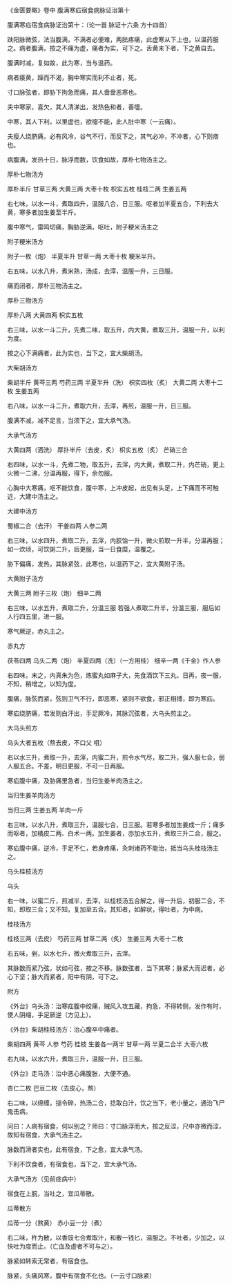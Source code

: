《金匮要略》卷中 腹满寒疝宿食病脉证治第十

腹满寒疝宿食病脉证治第十：（论一首 脉证十六条 方十四首） 

趺阳脉微弦，法当腹满，不满者必便难，两胠疼痛，此虚寒从下上也，以温药服之。病者腹满，按之不痛为虚，痛者为实，可下之。舌黄未下者，下之黄自去。

腹满时减，复如故，此为寒，当与温药。

病者痿黄，躁而不渴，胸中寒实而利不止者，死。

寸口脉弦者，即胁下拘急而痛，其人啬啬恶寒也。

夫中寒家，喜欠，其人清涕出，发热色和者，善嚏。

中寒，其人下利，以里虚也，欲嚏不能，此人肚中寒（一云痛）。

夫瘦人绕脐痛，必有风冷，谷气不行，而反下之，其气必冲，不冲者，心下则痞也。

病腹满，发热十日，脉浮而数，饮食如故，厚朴七物汤主之。

厚朴七物汤方

厚朴半斤 甘草三两 大黄三两 大枣十枚 枳实五枚 桂枝二两 生姜五两

右七味，以水一斗，煮取四升，温服八合，日三服。呕者加半夏五合，下利去大黄，寒多者加生姜至半斤。

腹中寒气，雷鸣切痛，胸胁逆满，呕吐，附子粳米汤主之

附子粳米汤方

附子一枚（炮） 半夏半升 甘草一两 大枣十枚 粳米半升。

右五味，以水八升，煮米熟，汤成，去滓，温服一升，三日服。

痛而闭者，厚朴三物汤主之。

厚朴三物汤方

厚朴八两 大黄四两 枳实五枚

右三味，以水一斗二升，先煮二味，取五升，内大黄，煮取三升，温服一升，以利为度。

按之心下满痛者，此为实也，当下之，宜大柴胡汤。

大柴胡汤方

柴胡半斤 黄芩三两 芍药三两 半夏半升（洗） 枳实四枚（炙） 大黄二两 大枣十二枚 生姜五两

右八味，以水一斗二升，煮取六升，去滓，再煎，温服一升，日三服。

腹满不减，减不足言，当须下之，宜大承气汤。

大承气汤方

大黄四两（酒洗） 厚扑半斤（去皮，炙） 枳实五枚（炙） 芒硝三合

右四味，以水一斗，先煮二物，取五升，去滓，内大黄，煮取二升，内芒硝，更上火微一二沸，分温再服，得下，余勿服。

心胸中大寒痛，呕不能饮食，腹中寒，上冲皮起，出见有头足，上下痛而不可触近，大建中汤主之。

大建中汤方

蜀椒二合（去汗） 干姜四两 人参二两

右三味，以水四升，煮取二升，去滓，内胶饴一升，微火煎取一升半，分温再服；如一炊顷，可饮粥二升，后更服，当一日食糜，温覆之。

胁下偏痛，发热，其脉紧弦，此寒也，以温药下之，宜大黄附子汤。

大黄附子汤方

大黄三两 附子三枚（炮） 细辛二两

右三味，以水五升，煮取二升，分温三服 若强人煮取二升半，分温三服，服后如人行四五里，进一服。

寒气厥逆，赤丸主之。

赤丸方

茯苓四两 乌头二两（炮） 半夏四两（洗）（一方用桂） 细辛一两《千金》作人参

右四味，末之，内真朱为色，炼蜜丸如麻子大，先食酒饮下三丸，日再，夜一服，不知，稍增之，以知为度。

腹痛，脉弦而紧，弦则卫气不行，即恶寒，紧则不欲食，邪正相搏，即为寒疝。

寒疝绕脐痛，若发则白汗出，手足厥冷，其脉沉弦者，大乌头煎主之。

大乌头煎方 

乌头大者五枚（熬去皮，不口父 咀）

右以水三升，煮取一升，去滓，内蜜二升，煎令水气尽，取二升，强人服七合，弱人服五合。不差，明日更服，不可一日再服。

寒疝腹中痛，及胁痛里急者，当归生姜羊肉汤主之。

当归生姜羊肉汤方

当归三两 生姜五两 羊肉一斤

右三味，以水八升，煮取三升，温服七合，日三服。若寒多者加生姜成一斤；痛多而呕者，加橘皮二两、白术一两。加生姜者，亦加水五升，煮取三升二合，服之。

寒疝腹中痛，逆冷，手足不仁，若身疼痛，灸刺诸药不能治，抵当乌头桂枝汤主之。

乌头桂枝汤方

乌头

右一味，以蜜二斤，煎减半，去滓，以桂枝汤五合解之，得一升后，初服二合，不知，即取三合；又不知，复加至五合。其知者，如醉状，得吐者，为中病。

桂枝汤方

桂枝三两（去皮） 芍药三两 甘草二两（炙） 生姜三两 大枣十二枚

右五味，剉，以水七升，微火煮取三升，去滓。

其脉数而紧乃弦，状如弓弦，按之不移。脉数弦者，当下其寒；脉紧大而迟者，必心下坚；脉大而紧者，阳中有阴，可下之。

附方

《外台》乌头汤：治寒疝腹中绞痛，贼风入攻五藏，拘急，不得转侧，发作有时，使人阴缩，手足厥逆（方见上）。

《外台》柴胡桂枝汤方：治心腹卒中痛者。

柴胡四两 黄芩 人参 芍药 桂枝 生姜各一两半 甘草一两 半夏二合半 大枣六枚

右九味，以水六升，煮取三升，温服一升，日三服。

《外台》走马汤：治中恶心痛腹胀，大便不通。

杏仁二枚 巴豆二枚（去皮心，熬）

右二味，以绵缠，搥令碎，热汤二合，捻取白汁，饮之当下，老小量之，通治飞尸鬼击病。

问曰：人病有宿食，何以别之？师曰：寸口脉浮而大，按之反涩，尺中亦微而涩，故知有宿食，大承气汤主之。

脉数而滑者实也，此有宿食，下之愈，宜大承气汤。

下利不饮食者，有宿食也，当下之，宜大承气汤。

大承气汤方（见前痉病中）

宿食在上脘，当吐之，宜瓜蒂散。

瓜蒂散方

瓜蒂一分（熬黄） 赤小豆一分（煮）

右二味，杵为散，以香豉七合煮取汁，和散一钱匕，温服之。不吐者，少加之，以快吐为度而止。（亡血及虚者不可与之）。

脉紧如转索无常者，有宿食也。

脉紧，头痛风寒，腹中有宿食不化也。（一云寸口脉紧）

